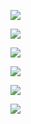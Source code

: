 ![](https://www.nta.go.jp/tmp/2dcde21b-147c-4d7e-9582-6c7bc4e5fd20/images/419a4ec6c59e91e3f17b591285701d3f70d0ba56b2608f970723da59ba2b72f1.jpg)

![](https://www.nta.go.jp/tmp/2dcde21b-147c-4d7e-9582-6c7bc4e5fd20/images/2fd0890e2b3226f41403f79f158b6f893a869f253d38f4acdcd5dcedc8736e91.jpg)

![](https://www.nta.go.jp/tmp/2dcde21b-147c-4d7e-9582-6c7bc4e5fd20/images/0eedbc4a07e7610749961890789a9b385bf91acd85cdd81a5eac8bb8ea4cef59.jpg)

![](https://www.nta.go.jp/tmp/2dcde21b-147c-4d7e-9582-6c7bc4e5fd20/images/2460f5fa6c7d854c298f08ca01366c9333dc4d497785610efd234a310316f36e.jpg)

![](https://www.nta.go.jp/tmp/2dcde21b-147c-4d7e-9582-6c7bc4e5fd20/images/5231f2178122c5685386477ea21716f182a55704e9ddb4758ceea3624c6087fb.jpg)

![](https://www.nta.go.jp/tmp/2dcde21b-147c-4d7e-9582-6c7bc4e5fd20/images/9b8c0bee1acfc3463012f5965fdd372f39fad1764492499b6d099b8f70520bf2.jpg)